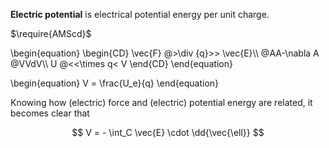 **Electric potential** is electrical potential energy per unit charge.

$\require{AMScd}$

\begin{equation}
\begin{CD}
\vec{F} \@>\div {q}>> \vec{E}\\\\
\@AA-\nabla A \@VVdV\\\\
U \@<<\times q< V
\end{CD}
\end{equation}

\begin{equation}
V = \frac{U_e}{q}
\end{equation}

Knowing how (electric) force and (electric) potential energy are related, it becomes clear that

$$
V = - \int_C \vec{E} \cdot \dd{\vec{\ell}}
$$